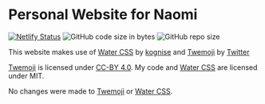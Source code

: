 # Personal Website for Naomi
[![Netlify Status](https://api.netlify.com/api/v1/badges/9ad1b03e-6e97-44de-92be-919d025aeeab/deploy-status)](https://app.netlify.com/sites/idau/deploys) ![GitHub code size in bytes](https://img.shields.io/github/languages/code-size/60mph/site?style=plastic) ![GitHub repo size](https://img.shields.io/github/repo-size/60mph/site?style=plastic)  

This website makes use of [Water CSS](https://watercss.kognise.dev/) by [kognise](https://github.com/kognise) and [Twemoji](https://twemoji.twitter.com/) by [Twitter](https://twitter.com/)  

[Twemoji](https://twemoji.twitter.com/) is licensed under [CC-BY 4.0](https://creativecommons.org/licenses/by/4.0/). My code and [Water CSS](https://watercss.kognise.dev/) are licensed under MIT.  

No changes were made to [Twemoji](https://twemoji.twitter.com/) or [Water CSS](https://watercss.kognise.dev/).  
